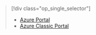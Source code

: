 > [!div class="op_single_selector"]
> * [Azure Portal](../articles/storage/storage-monitoring-diagnosing-troubleshooting.md)
> * [Azure Classic Portal](../articles/storage/storage-monitoring-diagnosing-troubleshooting-classic-portal.md)
> 
> 

<!---HONumber=AcomDC_1203_2015-->